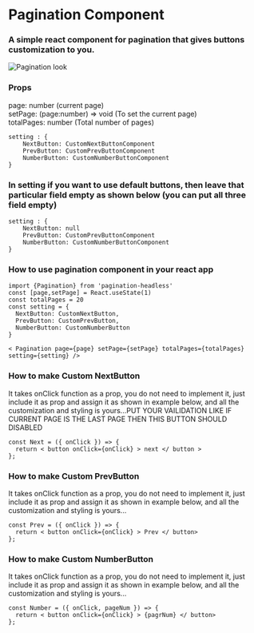 # Pagination Component

### A simple react component for pagination that gives buttons customization to you.

![Pagination look](https://res.cloudinary.com/dhiu02sfh/image/upload/v1647453550/1_kbopvc.png)


### Props
page: number (current page)<br>
setPage: (page:number) => void (To set the current page)<br>
totalPages: number (Total number of pages)

```
setting : {
    NextButton: CustomNextButtonComponent 
    PrevButton: CustomPrevButtonComponent
    NumberButton: CustomNumberButtonComponent
} 
```
### In setting if you want to use default buttons, then leave that particular field empty as shown below (you can put all three field empty)

```
setting : {
    NextButton: null 
    PrevButton: CustomPrevButtonComponent
    NumberButton: CustomNumberButtonComponent
} 
```

### How to use pagination component in your react app

```
import {Pagination} from 'pagination-headless'
const [page,setPage] = React.useState(1)
const totalPages = 20
const setting = {
  NextButton: CustomNextButton,
  PrevButton: CustomPrevButton,
  NumberButton: CustomNumberButton
}

< Pagination page={page} setPage={setPage} totalPages={totalPages} setting={setting} />
```

### How to make Custom NextButton 
It takes onClick function as a prop, you do not need to implement it, just include it as prop and assign it as shown in example below, and all the customization and styling is yours...PUT YOUR VAILIDATION LIKE IF CURRENT PAGE IS THE LAST PAGE THEN THIS BUTTON SHOULD DISABLED

```
const Next = ({ onClick }) => {
  return < button onClick={onClick} > next </ button >
};
```
 
### How to make Custom PrevButton 
It takes onClick function as a prop, you do not need to implement it, just include it as prop and assign it as shown in example below, and all the customization and styling is yours...

```
const Prev = ({ onClick }) => {
  return < button onClick={onClick} > Prev </ button>
};
```
 
### How to make Custom NumberButton 
It takes onClick function as a prop, you do not need to implement it, just include it as prop and assign it as shown in example below, and all the customization and styling is yours...

```
const Number = ({ onClick, pageNum }) => {
  return < button onClick={onClick} > {pagrNum} </ button>
};
```
